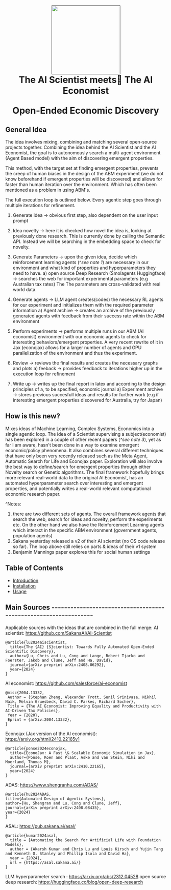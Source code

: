 <h1 align="center">
  <a href=>
    <img src="docs/logo_2.png" width="215" /></a><br>
  <b>The AI Scientist meets🤝 The AI Economist</b><br>
  
  <b>Open-Ended Economic Discovery</b><br>
</h1>

## General Idea
The idea involves mixing, combining and matching several open-source projects together. Combining the idea behind the AI Scientist and the AI Economist, the goal is to autonomously search a multi-agent environment (Agent Based model) with the aim of discovering emergent properties. 

This method, with the target set at finding emergent properties, prevents the creep of human biases in the design of the ABM experiment (we do not know beforehand if emergent properties will be discovered) and allows for faster than human iteration over the environment. Which has often been mentioned as a problem in using ABM's. 

The full execution loop is outlined below. Every agentic step goes through multiple iterations for refinement. 
1) Generate idea -> obvious first step, also dependent on the user input prompt
2) Idea novelty -> here it is checked how novel the idea is, looking at previously done research. This is currently done by calling the Semantic API. Instead we will be searching in the embedding space to check for novelty. 
   
3) Generate Parameters -> upon the given idea, decide which reinforcement learning agents (^*see note 1*) are necessary in our environment and what kind of properties and hyperparameters they need to have. 
	a) open source Deep Research (Smolagents Huggingface) -> searches the web for important experimental parameters (e.g Australian tax rates) The The parameters are cross-validated with real world data. 
	
4) Generate agents -> LLM agent creates(codes) the necessary RL agents for our experiment and initializes them with the required parameter information
	a) Agent archive -> creates an archive of the previously generated agents with feedback from their success rate within the ABM environment
	
5) Perform experiments -> performs multiple runs in our ABM (AI economist) environment with our economic agents to check for interesting behaviors/emergent properties. A very recent rewrite of it in Jax (econojax) allows for a larger number of agents and GPU parallelization of the environment and thus the experiment. 
   
6) Review -> reviews the final results and creates the necessary graphs and plots
	a) feeback -> provides feedback to iterations higher up in the execution loop for refinement 
   
7) Write up -> writes up the final report in latex and according to the design principles of a, to be specified, economic journal
	a) Experiment archive -> stores previous succesfull ideas and results for further work (e.g if interesting emergent properties discovered for Australia, try for Japan)

## How is this new? 
Mixes ideas of Machine Learning, Complex Systems, Economics into a single agentic loop. 
The idea of a Scientist supervising a subject(economist) has been explored in a couple of other recent papers (*^see note 3*), yet as far I am aware, hasn't been done in a way to examine emergent economic/policy phenomena. It also combines several different techniques that have only been very recently released such as the Meta Agent, Automatic Search for Life and Econojax paper. Exploration will also involve the best way to define/search for emergent properties through either Novelty search or Genetic algorithms. 
The final framework hopefully brings more relevant real-world data to the original AI Economist, has an automated hyperparameter search over interesting and emergent properties, and potentially writes a real-world relevant computational economic research paper. 

^Notes: 
1)  there are two different sets of agents. The overall framework agents that search the web, search for ideas and novelty, perform the experiments etc. On the other hand we also have the Reinforcement Learning agents which interact in the specific ABM environment (government agents, population agents)
2) Sakana yesterday released a v2 of their AI scientist (no OS code release so far). The loop above still relies on parts & ideas of their v1 system
3)  Benjamin Mannings paper explores this for social human settings 


## Table of Contents
- [Introduction](#introduction)
- [Installation](#installation)
- [Usage](#usage)




## Main Sources ----------------------------------------------------------------

Applicable sources with the ideas that are combined in the full merge:
AI scientist: https://github.com/SakanaAI/AI-Scientist
```
@article{lu2024aiscientist,
  title={The {AI} {S}cientist: Towards Fully Automated Open-Ended Scientific Discovery},
  author={Lu, Chris and Lu, Cong and Lange, Robert Tjarko and Foerster, Jakob and Clune, Jeff and Ha, David},
  journal={arXiv preprint arXiv:2408.06292},
  year={2024}
}
```
AI economist: https://github.com/salesforce/ai-economist
```
@misc{2004.13332,
 Author = {Stephan Zheng, Alexander Trott, Sunil Srinivasa, Nikhil Naik, Melvin Gruesbeck, David C. Parkes, Richard Socher},
 Title = {The AI Economist: Improving Equality and Productivity with AI-Driven Tax Policies},
 Year = {2020},
 Eprint = {arXiv:2004.13332},
}
```

Econojax (Jax version of the AI economist): https://arxiv.org/html/2410.22165v1
```
@article{ponse2024econojax,
  title={EconoJax: A Fast \& Scalable Economic Simulation in Jax},
  author={Ponse, Koen and Plaat, Aske and van Stein, Niki and Moerland, Thomas M},
  journal={arXiv preprint arXiv:2410.22165},
  year={2024}
}
```

ADAS: https://www.shengranhu.com/ADAS/
```
@article{hu2024ADAS,
title={Automated Design of Agentic Systems},
author={Hu, Shengran and Lu, Cong and Clune, Jeff},
journal={arXiv preprint arXiv:2408.08435},
year={2024}
}
```
ASAL: https://pub.sakana.ai/asal/
```
@article{kumar2024asal,
  title = {Automating the Search for Artificial Life with Foundation Models},
  author = {Akarsh Kumar and Chris Lu and Louis Kirsch and Yujin Tang and Kenneth O. Stanley and Phillip Isola and David Ha},
  year = {2024},
  url = {https://asal.sakana.ai/}
}
```
LLM hyperparameter search : https://arxiv.org/abs/2312.04528
open source deep research: https://huggingface.co/blog/open-deep-research